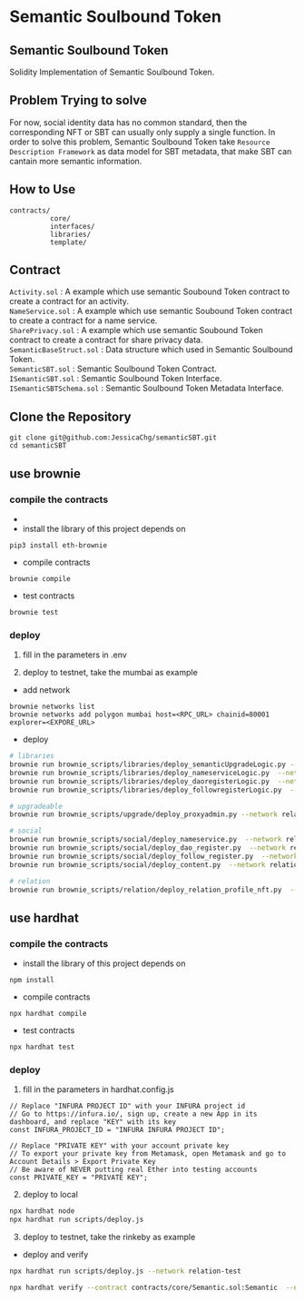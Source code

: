 # Semantic Soulbound Token
## Semantic Soulbound Token
Solidity Implementation of Semantic Soulbound Token.

## Problem Trying to solve
For now, social identity data has no common standard, then the corresponding NFT or SBT can usually only supply a single function.
In order to solve this problem, Semantic Soulbound Token take ``Resource Description Framework`` as data model for SBT metadata, that make SBT can cantain more semantic information.

## How to Use 
```
contracts/
          core/
          interfaces/
          libraries/
          template/
```

## Contract
``Activity.sol`` : A example which use semantic Soubound Token contract to create a contract for an activity. \
``NameService.sol`` : A example which use semantic Soubound Token contract to create a contract for a name service. \
``SharePrivacy.sol`` : A example which use semantic Soubound Token contract to create a contract for share privacy data. \
``SemanticBaseStruct.sol`` : Data structure which used in Semantic Soulbound Token. \
``SemanticSBT.sol`` : Semantic Soulbound Token Contract. \
``ISemanticSBT.sol`` : Semantic Soulbound Token Interface. \
``ISemanticSBTSchema.sol`` : Semantic Soulbound Token Metadata Interface.


## Clone the Repository
```
git clone git@github.com:JessicaChg/semanticSBT.git
cd semanticSBT
```

## use brownie

### compile the contracts 
- 
- install the library of this project depends on
```
pip3 install eth-brownie
```
- compile contracts
```
brownie compile
```
- test contracts
```
brownie test
```

### deploy 

1. fill in the parameters in  .env

2. deploy to testnet, take the mumbai as example

+ add network
```shell
brownie networks list
brownie networks add polygon mumbai host=<RPC_URL> chainid=80001 explorer=<EXPORE_URL>
```

+ deploy
```sh
# libraries
brownie run brownie_scripts/libraries/deploy_semanticUpgradeLogic.py --network relation-test
brownie run brownie_scripts/libraries/deploy_nameserviceLogic.py  --network relation-test 
brownie run brownie_scripts/libraries/deploy_daoregisterLogic.py  --network relation-test 
brownie run brownie_scripts/libraries/deploy_followregisterLogic.py  --network relation-test 

# upgradeable
brownie run brownie_scripts/upgrade/deploy_proxyadmin.py --network relation-test

# social
brownie run brownie_scripts/social/deploy_nameservice.py  --network relation-test 
brownie run brownie_scripts/social/deploy_dao_register.py  --network relation-test 
brownie run brownie_scripts/social/deploy_follow_register.py  --network relation-test 
brownie run brownie_scripts/social/deploy_content.py  --network relation-test 

# relation
brownie run brownie_scripts/relation/deploy_relation_profile_nft.py  --network relation-test 
```



## use hardhat

### compile the contracts
- install the library of this project depends on
```
npm install
```
- compile contracts
```
npx hardhat compile
```
- test contracts
```
npx hardhat test
```

### deploy

1. fill in the parameters in  hardhat.config.js
```
// Replace "INFURA PROJECT ID" with your INFURA project id
// Go to https://infura.io/, sign up, create a new App in its dashboard, and replace "KEY" with its key
const INFURA_PROJECT_ID = "INFURA INFURA PROJECT ID";

// Replace "PRIVATE KEY" with your account private key
// To export your private key from Metamask, open Metamask and go to Account Details > Export Private Key
// Be aware of NEVER putting real Ether into testing accounts
const PRIVATE_KEY = "PRIVATE KEY";
```

2. deploy to local
```sh
npx hardhat node
npx hardhat run scripts/deploy.js

```

3. deploy to testnet, take the rinkeby as example

+ deploy and verify
```sh
npx hardhat run scripts/deploy.js --network relation-test

npx hardhat verify --contract contracts/core/Semantic.sol:Semantic  --network rinkeby <DEPLOYED_CONTRACT_ADDRESS>
```


